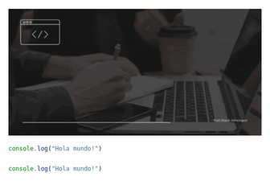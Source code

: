 ![Texto alternativo](./src/headerbriyan.gif)
```javascript
console.log("Hola mundo!")
```
### <Sobre mi/>
  
```javascript
console.log("Hola mundo!")
```
